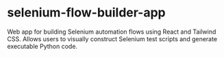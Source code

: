 # selenium-flow-builder-app
Web app for building Selenium automation flows using React and Tailwind CSS. Allows users to visually construct Selenium test scripts and generate executable Python code.
